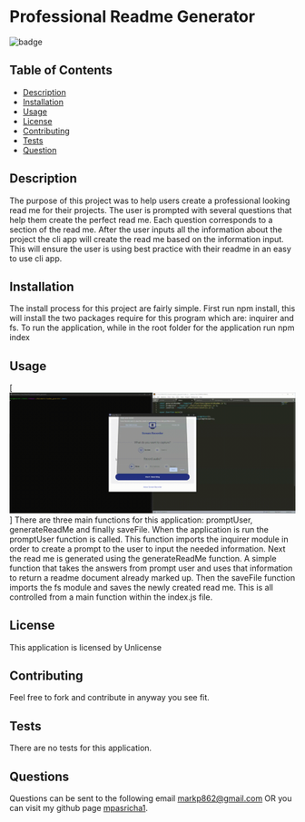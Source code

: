 # Professional Readme Generator
![badge](https://img.shields.io/badge/License-MIT-blue)

## Table of Contents 
* [Description](#description)
* [Installation](#installation)
* [Usage](#usage)
* [License](#license)
* [Contributing](#contributing)
* [Tests](#tests)
* [Question](#questions)

## Description
The purpose of this project was to help users create a professional looking read me for their projects. The user is prompted with several questions that help them create the perfect read me. Each question corresponds to a section of the read me. After the user inputs all the information about the project the cli app will create the read me based on the information input. This will ensure the user is using best practice with their readme in an easy to use cli app. 
## Installation
The install process for this project are fairly simple. First run npm install, this will install the two packages require for this program which are: inquirer and fs. To run the application, while in the root folder for the application run npm index
## Usage
[![Walkthrough](screen-capture.gif)]
There are three main functions for this application: promptUser, generateReadMe and finally saveFile. When the application is run the promptUser function is called. This function imports the inquirer module in order to create a prompt to the user to input the needed information. Next the read me is generated using the generateReadMe function. A simple function that takes the answers from prompt user and uses that information to return a readme document already marked up. Then the saveFile function imports the fs module and saves the newly created read me. This is all controlled from a main function within the index.js file. 
## License
This application is licensed by Unlicense
## Contributing
Feel free to fork and contribute in anyway you see fit. 
## Tests
There are no tests for this application.
## Questions
Questions can be sent to the following email markp862@gmail.com 
OR you can visit my github page [mpasricha1](https://github.com/mpasricha1).

